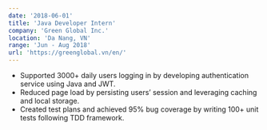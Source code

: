 ```yaml
---
date: '2018-06-01'
title: 'Java Developer Intern'
company: 'Green Global Inc.'
location: 'Da Nang, VN'
range: 'Jun - Aug 2018'
url: 'https://greenglobal.vn/en/'
---
```


- Supported 3000+ daily users logging in by developing authentication service using Java and JWT.
- Reduced page load by persisting users’ session and leveraging caching and local storage.
- Created test plans and achieved 95% bug coverage by writing 100+ unit tests following TDD framework.

